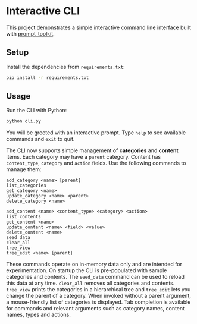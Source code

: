 # Interactive CLI

This project demonstrates a simple interactive command line interface built with [prompt_toolkit](https://github.com/prompt-toolkit/python-prompt-toolkit).

## Setup

Install the dependencies from `requirements.txt`:

```bash
pip install -r requirements.txt
```

## Usage

Run the CLI with Python:

```bash
python cli.py
```

You will be greeted with an interactive prompt. Type `help` to see available commands and `exit` to quit.

The CLI now supports simple management of **categories** and **content** items. Each category may have a `parent` category. Content has `content_type`, `category` and `action` fields. Use the following commands to manage them:

```
add_category <name> [parent]
list_categories
get_category <name>
update_category <name> <parent>
delete_category <name>

add_content <name> <content_type> <category> <action>
list_contents
get_content <name>
update_content <name> <field> <value>
delete_content <name>
seed_data
clear_all
tree_view
tree_edit <name> [parent]
```

These commands operate on in-memory data only and are intended for experimentation.
On startup the CLI is pre-populated with sample categories and contents. The
`seed_data` command can be used to reload this data at any time. `clear_all`
removes all categories and contents. `tree_view` prints the categories in a
hierarchical tree and `tree_edit` lets you change the parent of a category.
When invoked without a parent argument, a mouse-friendly list of categories
is displayed. Tab completion is available for commands and relevant arguments
such as category
names, content names, types and actions.
